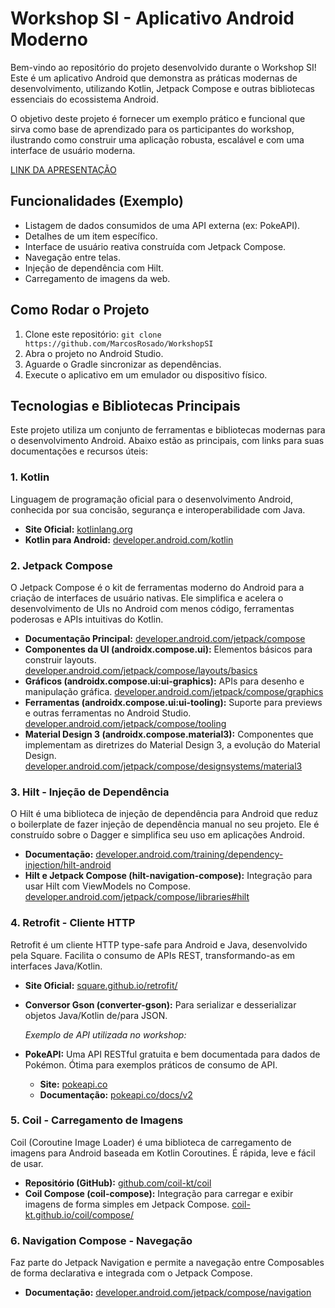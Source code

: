 # Workshop SI - Aplicativo Android Moderno

Bem-vindo ao repositório do projeto desenvolvido durante o Workshop SI! Este é um aplicativo Android que demonstra as práticas modernas de desenvolvimento, utilizando Kotlin, Jetpack Compose e outras bibliotecas essenciais do ecossistema Android.

O objetivo deste projeto é fornecer um exemplo prático e funcional que sirva como base de aprendizado para os participantes do workshop, ilustrando como construir uma aplicação robusta, escalável e com uma interface de usuário moderna.

[LINK DA APRESENTAÇÃO](https://www.canva.com/design/DAGv--NareU/cMudz3iFW9oaku12k-inSQ/edit?utm_content=DAGv--NareU&utm_campaign=designshare&utm_medium=link2&utm_source=sharebutton)

## Funcionalidades (Exemplo)

*   Listagem de dados consumidos de uma API externa (ex: PokeAPI).
*   Detalhes de um item específico.
*   Interface de usuário reativa construída com Jetpack Compose.
*   Navegação entre telas.
*   Injeção de dependência com Hilt.
*   Carregamento de imagens da web.

## Como Rodar o Projeto

1.  Clone este repositório: `git clone https://github.com/MarcosRosado/WorkshopSI`
2.  Abra o projeto no Android Studio.
3.  Aguarde o Gradle sincronizar as dependências.
4.  Execute o aplicativo em um emulador ou dispositivo físico.

## Tecnologias e Bibliotecas Principais

Este projeto utiliza um conjunto de ferramentas e bibliotecas modernas para o desenvolvimento Android. Abaixo estão as principais, com links para suas documentações e recursos úteis:

### 1. Kotlin

Linguagem de programação oficial para o desenvolvimento Android, conhecida por sua concisão, segurança e interoperabilidade com Java.

*   **Site Oficial:** [kotlinlang.org](https://kotlinlang.org/)
*   **Kotlin para Android:** [developer.android.com/kotlin](https://developer.android.com/kotlin)

### 2. Jetpack Compose

O Jetpack Compose é o kit de ferramentas moderno do Android para a criação de interfaces de usuário nativas. Ele simplifica e acelera o desenvolvimento de UIs no Android com menos código, ferramentas poderosas e APIs intuitivas do Kotlin.

*   **Documentação Principal:** [developer.android.com/jetpack/compose](https://developer.android.com/jetpack/compose)
*   **Componentes da UI (androidx.compose.ui):** Elementos básicos para construir layouts. [developer.android.com/jetpack/compose/layouts/basics](https://developer.android.com/jetpack/compose/layouts/basics)
*   **Gráficos (androidx.compose.ui:ui-graphics):** APIs para desenho e manipulação gráfica. [developer.android.com/jetpack/compose/graphics](https://developer.android.com/jetpack/compose/graphics)
*   **Ferramentas (androidx.compose.ui:ui-tooling):** Suporte para previews e outras ferramentas no Android Studio. [developer.android.com/jetpack/compose/tooling](https://developer.android.com/jetpack/compose/tooling)
*   **Material Design 3 (androidx.compose.material3):** Componentes que implementam as diretrizes do Material Design 3, a evolução do Material Design. [developer.android.com/jetpack/compose/designsystems/material3](https://developer.android.com/jetpack/compose/designsystems/material3)

### 3. Hilt - Injeção de Dependência

O Hilt é uma biblioteca de injeção de dependência para Android que reduz o boilerplate de fazer injeção de dependência manual no seu projeto. Ele é construído sobre o Dagger e simplifica seu uso em aplicações Android.

*   **Documentação:** [developer.android.com/training/dependency-injection/hilt-android](https://developer.android.com/training/dependency-injection/hilt-android)
*   **Hilt e Jetpack Compose (hilt-navigation-compose):** Integração para usar Hilt com ViewModels no Compose. [developer.android.com/jetpack/compose/libraries#hilt](https://developer.android.com/jetpack/compose/libraries#hilt)

### 4. Retrofit - Cliente HTTP

Retrofit é um cliente HTTP type-safe para Android e Java, desenvolvido pela Square. Facilita o consumo de APIs REST, transformando-as em interfaces Java/Kotlin.

*   **Site Oficial:** [square.github.io/retrofit/](https://square.github.io/retrofit/)
*   **Conversor Gson (converter-gson):** Para serializar e desserializar objetos Java/Kotlin de/para JSON.

    *Exemplo de API utilizada no workshop:*
*   **PokeAPI:** Uma API RESTful gratuita e bem documentada para dados de Pokémon. Ótima para exemplos práticos de consumo de API.
    *   **Site:** [pokeapi.co](https://pokeapi.co/)
    *   **Documentação:** [pokeapi.co/docs/v2](https://pokeapi.co/docs/v2)

### 5. Coil - Carregamento de Imagens

Coil (Coroutine Image Loader) é uma biblioteca de carregamento de imagens para Android baseada em Kotlin Coroutines. É rápida, leve e fácil de usar.

*   **Repositório (GitHub):** [github.com/coil-kt/coil](https://github.com/coil-kt/coil)
*   **Coil Compose (coil-compose):** Integração para carregar e exibir imagens de forma simples em Jetpack Compose. [coil-kt.github.io/coil/compose/](https://coil-kt.github.io/coil/compose/)

### 6. Navigation Compose - Navegação

Faz parte do Jetpack Navigation e permite a navegação entre Composables de forma declarativa e integrada com o Jetpack Compose.

*   **Documentação:** [developer.android.com/jetpack/compose/navigation](https://developer.android.com/jetpack/compose/navigation)

